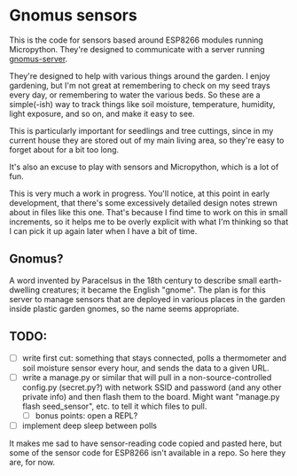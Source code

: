 # Gnomus sensors

This is the code for sensors based around ESP8266 modules running Micropython. They're designed to communicate with a server
running [gnomus-server](https://github.com/matthoffman/gnomus-server).

They're designed to help with various things around the garden. I enjoy gardening, but I'm not great at remembering to 
check on my seed trays every day, or remembering to water the various beds. So these are a simple(-ish) way to track things
like soil moisture, temperature, humidity, light exposure, and so on, and make it easy to see. 

This is particularly important for seedlings and tree cuttings, since in my current house they are stored out of my main 
living area, so they're easy to forget about for a bit too long.

It's also an excuse to play with sensors and Micropython, which is a lot of fun. 

This is very much a work in progress.  You'll notice, at this point in early development, that there's some excessively detailed design notes strewn about in files like this one.
That's because I find time to work on this in small increments, so it helps me to be overly explicit with what I'm thinking so that I can pick it up again later when I have a bit of time.

## Gnomus?

A word invented by Paracelsus in the 18th century to describe small earth-dwelling creatures; it became the English "gnome". 
The plan is for this server to manage sensors that are deployed in various places in the garden inside plastic garden gnomes, so the name seems appropriate.

## TODO: 


- [ ] write first cut: something that stays connected, polls a thermometer and soil moisture sensor every hour, and sends the data to a given URL.
- [ ] write a manage.py or similar that will pull in a non-source-controlled config.py (secret.py?) with network SSID and password (and any other private info) and then flash them to the board. Might want "manage.py flash seed_sensor", etc. to tell it which files to pull.
    - [ ] bonus points: open a REPL?
- [ ] implement deep sleep between polls

It makes me sad to have sensor-reading code copied and pasted here, but some of the sensor code for ESP8266 isn't available in a repo. So here they are, for now.
